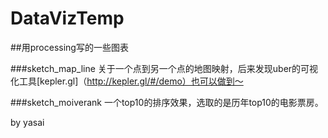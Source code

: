 # DataVizTemp

##用processing写的一些图表

###sketch_map_line
关于一个点到另一个点的地图映射，后来发现uber的可视化工具[kepler.gl]（http://kepler.gl/#/demo）也可以做到～

###sketch_moiverank
一个top10的排序效果，选取的是历年top10的电影票房。


by yasai
